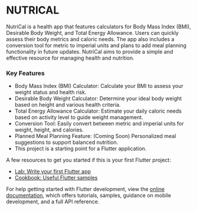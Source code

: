 # NUTRICAL

NutriCal is a health app that features calculators for Body Mass Index (BMI), Desirable Body Weight, and Total Energy Allowance. Users can quickly assess their body metrics and caloric needs. The app also includes a conversion tool for metric to imperial units and plans to add meal planning functionality in future updates. NutriCal aims to provide a simple and effective resource for managing health and nutrition.

### Key Features
- Body Mass Index (BMI) Calculator: Calculate your BMI to assess your weight status and health risk.
- Desirable Body Weight Calculator: Determine your ideal body weight based on height and various health criteria.
- Total Energy Allowance Calculator: Estimate your daily caloric needs based on activity level to guide weight management.
- Conversion Tool: Easily convert between metric and imperial units for weight, height, and calories.
- Planned Meal Planning Feature: (Coming Soon) Personalized meal suggestions to support balanced nutrition.
- This project is a starting point for a Flutter application.

A few resources to get you started if this is your first Flutter project:

- [Lab: Write your first Flutter app](https://docs.flutter.dev/get-started/codelab)
- [Cookbook: Useful Flutter samples](https://docs.flutter.dev/cookbook)

For help getting started with Flutter development, view the
[online documentation](https://docs.flutter.dev/), which offers tutorials,
samples, guidance on mobile development, and a full API reference.
